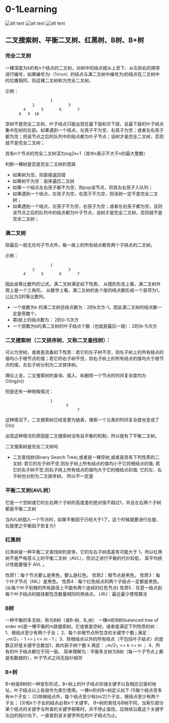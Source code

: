 # 0-1Learning

![alt text](../../static/common/svg/luoxiaosheng.svg "公众号")
![alt text](../../static/common/svg/luoxiaosheng_learning.svg "学习")
![alt text](../../static/common/svg/luoxiaosheng_wechat.svg "微信")


## 二叉搜索树、平衡二叉树、红黑树、B树、B+树

### 完全二叉树

一棵深度为k的有n个结点的二叉树，对树中的结点按从上至下、从左到右的顺序进行编号，如果编号为i（1≤i≤n）的结点与满二叉树中编号为i的结点在二叉树中的位置相同，则这棵二叉树称为完全二叉树。

示例：
```
                    1
            2               3
        4       5       6       7
      8   9  10
```
空树不是完全二叉树，叶子结点只能出现在最下层和次下层，且最下层的叶子结点集中在树的左部。如果遇到一个结点，左孩子不为空，右孩子为空；或者左右孩子都为空；则该节点之后的队列中的结点都为叶子节点；该树才是完全二叉树，否则就不是完全二叉树；

具有n个节点的完全二叉树深为log2x+1（其中x表示不大于n的最大整数）

判断一棵树是否是完全二叉树的思路
- 如果树为空，则直接返回错
- 如果树不为空：层序遍历二叉树
- 如果一个结点左右孩子都不为空，则pop该节点，将其左右孩子入队列；
- 如果遇到一个结点，左孩子为空，右孩子不为空，则该树一定不是完全二叉树；
- 如果遇到一个结点，左孩子不为空，右孩子为空；或者左右孩子都为空，且则该节点之后的队列中的结点都为叶子节点，该树才是完全二叉树，否则就不是完全二叉树；

### 满二叉树
除最后一层无任何子节点外，每一层上的所有结点都有两个子结点的二叉树。

示例：
```
                    1
            2               3
        4       5       6       7
```

因此由等比数列的公式，满二叉树满足如下性质。
从图形形态上看，满二叉树外观上是一个三角形。
从数学上看，满二叉树的各个层的结点数形成一个首项为1，公比为2的等比数列。

- 一个层数为k 的满二叉树总结点数为：2的k次方-1。因此满二叉树的结点数一定是奇数个。
- 第i层上的结点数为： 2的(i-1)次方
- 一个层数为k的满二叉树的叶子结点个数（也就是最后一层）：2的(k-1)次方

### 二叉搜索树（二叉排序树、又称二叉查找树）：

可以为空树，或者是具备如下性质：若它的左子树不空，则左子树上的所有结点的值均小于根节点的值；若它的右子树不空，则右子树上的所有结点的值均大于根节点的值，左右子树分别为二叉排序树。

理论上说，二叉搜索树的查询、插入、和删除一个节点的时间复杂度均为O(log(n))

但是还有一种特殊情况：
```
                    1
                           3
                                7
```
这种情况下，二叉搜索树已经变更为链表，搜索一个元素的时间复杂度也变成了O(n)

出现这种情况的原因是二叉搜索树没有自平衡的机制，所以就有了平衡二叉树。

二叉搜索树是完全二叉树吗
- 二叉查找树(Binary Search Tree),或者是一棵空树,或者是具有下列性质的二叉树: 若它的左子树不空,则左子树上所有结点的值均小于它的根结点的值; 若它的右子树不空,则右子树上所有结点的值均大于它的根结点的值; 它的左、右子树也分别为二叉排序树。 所以不一定是


### 平衡二叉树(AVL树）

它是一个空树或它的左右两个子树的高度差的绝对值不超过1，并且左右两个子树都是平衡二叉树

当AVL树插入一个节点时，如果平衡因子已经大于1了，这个时候就要进行左旋、右旋使之平衡因子恢复为1

### 红黑树
红黑树是一种平衡二叉查找树的变体，它的左右子树高差有可能大于 1，所以红黑树不是严格意义上的平衡二叉树（AVL），但对之进行平衡的代价较低， 其平均统计性能要强于 AVL 。

性质1：每个节点要么是黑色，要么是红色。
性质2：根节点是黑色。
性质3：每个叶子节点（NIL）是黑色。
性质4：每个红色结点的两个子结点一定都是黑色。(从每个叶子到根的所有路径上不能有两个连续的红色节点)
性质5：任意一结点到每个叶子结点的路径都包含数量相同的黑结点。
LRU：最近最少使用算法



### B树
一种平衡的多叉树，称为B树（或B-树、B_树）
一棵m阶B树(balanced tree of order m)是一棵平衡的m路搜索树。它或者是空树，或者是满足下列性质的树：
1、根结点至少有两个子女；
2、每个非根节点所包含的关键字个数 j 满足：┌m/2┐ - 1 <= j <= m - 1；
3、除根结点以外的所有结点（不包括叶子结点）的度数正好是关键字总数加1，故内部子树个数 k 满足：┌m/2┐ <= k <= m ；
4、所有的叶子结点都位于同一层。
简单理解为：平衡多叉树为B树（每一个子节点上都是有数据的），叶子节点之间无指针相邻

### B+树
B+树是B树的一种变形形式，B+树上的叶子结点存储关键字以及相应记录的地址，叶子结点以上各层作为索引使用。一棵m阶的B+树定义如下
(1)每个结点至多有m个子女；
(2)除根结点外，每个结点至少有[m/2]个子女，根结点至少有两个子女；
(3)有k个子女的结点必有k个关键字。
B+树的查找与B树不同，当索引部分某个结点的关键字与所查的关键字相等时，并不停止查找，应继续沿着这个关键字左边的指针向下，一直查到该关键字所在的叶子结点为止。






